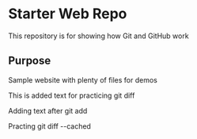 # Starter Web Repo

This repository is for showing how Git and GitHub work

## Purpose

Sample website with plenty of files for demos

This is added text for practicing git diff

Adding text after git add

Practing git diff --cached
